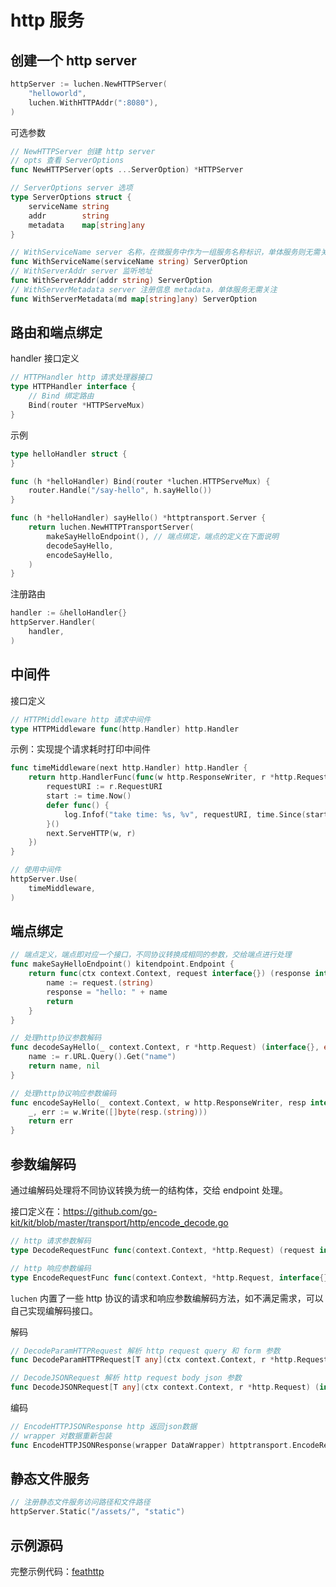 # http 服务

## 创建一个 http server

```go
httpServer := luchen.NewHTTPServer(
    "helloworld",
    luchen.WithHTTPAddr(":8080"),
)
```

可选参数
```go
// NewHTTPServer 创建 http server
// opts 查看 ServerOptions
func NewHTTPServer(opts ...ServerOption) *HTTPServer

// ServerOptions server 选项
type ServerOptions struct {
    serviceName string
    addr        string
    metadata    map[string]any
}

// WithServiceName server 名称，在微服务中作为一组服务名称标识，单体服务则无需关注
func WithServiceName(serviceName string) ServerOption
// WithServerAddr server 监听地址
func WithServerAddr(addr string) ServerOption
// WithServerMetadata server 注册信息 metadata，单体服务无需关注
func WithServerMetadata(md map[string]any) ServerOption
```

## 路由和端点绑定

handler 接口定义
```go
// HTTPHandler http 请求处理器接口
type HTTPHandler interface {
	// Bind 绑定路由
	Bind(router *HTTPServeMux)
}
```

示例
```go
type helloHandler struct {
}

func (h *helloHandler) Bind(router *luchen.HTTPServeMux) {
    router.Handle("/say-hello", h.sayHello())
}

func (h *helloHandler) sayHello() *httptransport.Server {
    return luchen.NewHTTPTransportServer(
        makeSayHelloEndpoint(), // 端点绑定，端点的定义在下面说明
        decodeSayHello,
        encodeSayHello,
    )
}
```

注册路由
```go
handler := &helloHandler{}
httpServer.Handler(
    handler,
)
```

## 中间件

接口定义
```go
// HTTPMiddleware http 请求中间件
type HTTPMiddleware func(http.Handler) http.Handler
```

示例：实现提个请求耗时打印中间件
```go
func timeMiddleware(next http.Handler) http.Handler {
	return http.HandlerFunc(func(w http.ResponseWriter, r *http.Request) {
		requestURI := r.RequestURI
		start := time.Now()
		defer func() {
			log.Infof("take time: %s, %v", requestURI, time.Since(start))
		}()
		next.ServeHTTP(w, r)
	})
}
```

```go
// 使用中间件
httpServer.Use(
    timeMiddleware,
)
```


## 端点绑定

```go
// 端点定义，端点即对应一个接口，不同协议转换成相同的参数，交给端点进行处理
func makeSayHelloEndpoint() kitendpoint.Endpoint {
    return func(ctx context.Context, request interface{}) (response interface{}, err error) {
        name := request.(string)
        response = "hello: " + name
        return
    }
}

// 处理http协议参数解码
func decodeSayHello(_ context.Context, r *http.Request) (interface{}, error) {
    name := r.URL.Query().Get("name")
    return name, nil
}

// 处理http协议响应参数编码
func encodeSayHello(_ context.Context, w http.ResponseWriter, resp interface{}) error {
    _, err := w.Write([]byte(resp.(string)))
    return err
}
```

## 参数编解码

通过编解码处理将不同协议转换为统一的结构体，交给 endpoint 处理。 

接口定义在：<https://github.com/go-kit/kit/blob/master/transport/http/encode_decode.go>
```go
// http 请求参数解码
type DecodeRequestFunc func(context.Context, *http.Request) (request interface{}, err error)

// http 响应参数编码
type EncodeRequestFunc func(context.Context, *http.Request, interface{}) error
```

`luchen` 内置了一些 http 协议的请求和响应参数编解码方法，如不满足需求，可以自己实现编解码接口。

解码
```go
// DecodeParamHTTPRequest 解析 http request query 和 form 参数
func DecodeParamHTTPRequest[T any](ctx context.Context, r *http.Request) (interface{}, error)

// DecodeJSONRequest 解析 http request body json 参数
func DecodeJSONRequest[T any](ctx context.Context, r *http.Request) (interface{}, error)
```

编码
```go
// EncodeHTTPJSONResponse http 返回json数据
// wrapper 对数据重新包装
func EncodeHTTPJSONResponse(wrapper DataWrapper) httptransport.EncodeResponseFunc
```

## 静态文件服务

```go
// 注册静态文件服务访问路径和文件路径
httpServer.Static("/assets/", "static")
```

## 示例源码

完整示例代码：[feathttp](https://github.com/fengjx/luchen/tree/master/_example/feathttp)

